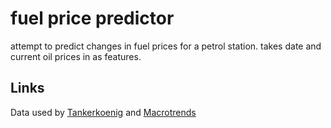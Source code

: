 # fuel price predictor


attempt to predict changes in fuel prices for a petrol station.
takes date and current oil prices in as features.

## Links

Data used by [Tankerkoenig](https://creativecommons.tankerkoenig.de/) and [Macrotrends](https://www.macrotrends.net/2516/wti-crude-oil-prices-10-year-daily-chart)